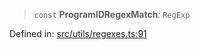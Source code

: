 > `const` **ProgramIDRegexMatch**: `RegExp`

Defined in: [src/utils/regexes.ts:91](https://github.com/bhavjitChauhan/khan-api/blob/67d30ab4498111952301bcaddbef9a132bf75105/src/utils/regexes.ts#L91)
